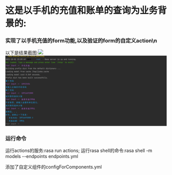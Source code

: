 # 这是以手机的充值和账单的查询为业务背景的:
### 实现了以手机充值的form功能,以及验证的form的自定义action\n
以下是结果截图:![](../../Pictures/结果.png)
![](https://github.com/liaozhihui/lzhRobot/blob/master/images/biaodanjieguo.png)

### 运行命令

运行actions的服务:rasa run actions;
运行rasa shell的命令:rasa shell -m models --endpoints endpoints.yml

添加了自定义组件的configForComponents.yml